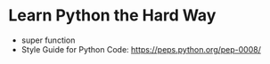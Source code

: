 # Learn Python the Hard Way
- super function
- Style Guide for Python Code: https://peps.python.org/pep-0008/
